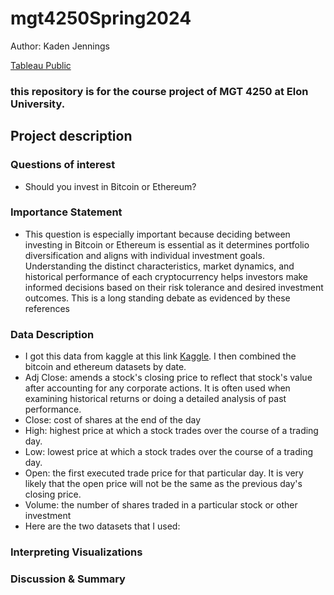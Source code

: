 # mgt4250Spring2024
Author: Kaden Jennings

[Tableau Public](https://public.tableau.com/app/profile/kaden.jennings/vizzes)

### this repository is for the course project of MGT 4250 at Elon University.

## Project description
### Questions of interest
  - Should you invest in Bitcoin or Ethereum?
### Importance Statement
  - This question is especially important because deciding between investing in Bitcoin or Ethereum is essential as it determines portfolio diversification and aligns with individual investment goals. Understanding the distinct characteristics, market dynamics, and historical performance of each cryptocurrency helps investors make informed decisions based on their risk tolerance and desired investment outcomes. This is a long standing debate as evidenced by these references

### Data Description

  - I got this data from kaggle at this link [Kaggle](https://www.kaggle.com/datasets/kapturovalexander/bitcoin-and-ethereum-prices-from-start-to-2023). I then combined the bitcoin and ethereum datasets by date.
  - Adj Close: amends a stock's closing price to reflect that stock's value after accounting for any corporate actions. It is often used when examining historical returns or doing a detailed analysis of past performance.
  - Close: cost of shares at the end of the day
  - High: highest price at which a stock trades over the course of a trading day.
  - Low: lowest price at which a stock trades over the course of a trading day.
  - Open: the first executed trade price for that particular day. It is very likely that the open price will not be the same as the previous day's closing price.
  - Volume: the number of shares traded in a particular stock or other investment
  - Here are the two datasets that I used: 

### Interpreting Visualizations

### Discussion & Summary
